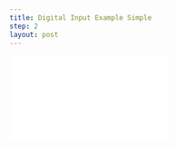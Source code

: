 ```yaml
---
title: Digital Input Example Simple
step: 2
layout: post
---
```


<iframe width="280" height="150" src="//www.youtube.com/embed/A88uCyVGOHs?list=PL7668517BD22B5BA1" frameborder="0" allowfullscreen></iframe>

<script src='https://gist.github.com/madhephaestus/40fadfa5804eee848e62.js'></script>
